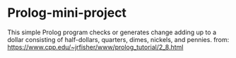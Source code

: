 # Prolog-mini-project
This simple Prolog program checks or generates change adding up to a dollar consisting of half-dollars, quarters, dimes, nickels, and pennies. 
from: https://www.cpp.edu/~jrfisher/www/prolog_tutorial/2_8.html
